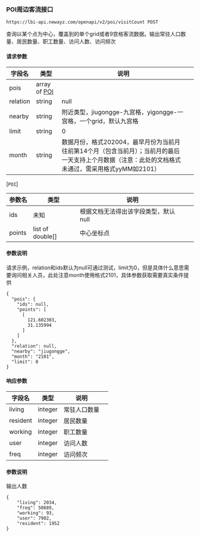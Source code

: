### POI周边客流接口

```
https://lbi-api.newayz.com/openapi/v2/poi/visitCount POST
```

查询以某个点为中心，覆盖到的单个grid或者9宫格客流数据。输出常驻人口数量、居民数量、职工数量、访问人数、访问频次

#### 请求参数

| 字段名   | 类型                                                         | 说明                                                         |      |
| -------- | ------------------------------------------------------------ | ------------------------------------------------------------ | ---- |
| pois     | array of [POI](https://document.newayz.com/p/6053124a1b4963000160f29a/60619ae3acf5270001aed28c#poi) |                                                              |      |
| relation | string                                                       | null                                                         |      |
| nearby   | string                                                       | 附近类型，jiugongge-九宫格，yigongge-一宫格，一个grid，默认九宫格 |      |
| limit    | string                                                       | 0                                                            |      |
| month    | string                                                       | 数据月份，格式202004，最早月份为当前月往前第14个月（包含当前月）；当前月的最后一天支持上个月数据（注意：此处的文档格式未通过，需采用格式yyMM如2101） |      |



[`POI`]

| 参数名 | 类型             | 说明                                 |      |
| ------ | ---------------- | ------------------------------------ | ---- |
| ids    | 未知             | 根据文档无法得出该字段类型，默认null |      |
| points | list of double[] | 中心坐标点                           |      |

#### 参数说明

请求示例，relation和ids默认为null可通过测试，limit为0，但是具体什么意思需要询问相关人员，此处注意month使用格式2101，具体参数获取需要真实条件提供

```
{
  "pois": {
    "ids": null,
    "points": [
      [
        121.602303,
        31.135994
      ]
    ]
  },
  "relation": null,
  "nearby": "jiugongge",
  "month": "2101",
  "limit": 0
}
```

#### 响应参数

| 字段名   | 类型    | 说明         |      |
| -------- | ------- | ------------ | ---- |
| living   | integer | 常驻人口数量 |      |
| resident | integer | 居民数量     |      |
| working  | integer | 职工数量     |      |
| user     | integer | 访问人数     |      |
| freq     | integer | 访问频次     |      |

#### 参数说明

输出人数

```
{
	"living": 2034,
	"freq": 50689,
	"working": 93,
	"user": 7902,
	"resident": 1952
}
```
